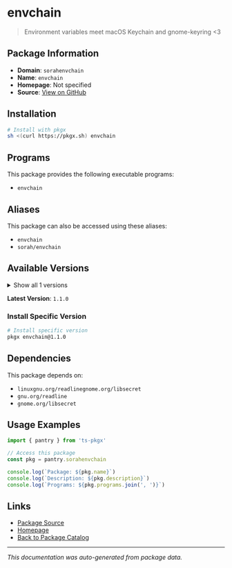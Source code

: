 # envchain

> Environment variables meet macOS Keychain and gnome-keyring <3

## Package Information

- **Domain**: `sorahenvchain`
- **Name**: `envchain`
- **Homepage**: Not specified
- **Source**: [View on GitHub](https://github.com/pkgxdev/pantry/tree/main/projects/github.com/sorah/envchain/package.yml)

## Installation

```bash
# Install with pkgx
sh <(curl https://pkgx.sh) envchain
```

## Programs

This package provides the following executable programs:

- `envchain`

## Aliases

This package can also be accessed using these aliases:

- `envchain`
- `sorah/envchain`

## Available Versions

<details>
<summary>Show all 1 versions</summary>

- `1.1.0`

</details>

**Latest Version**: `1.1.0`

### Install Specific Version

```bash
# Install specific version
pkgx envchain@1.1.0
```

## Dependencies

This package depends on:

- `linuxgnu.org/readlinegnome.org/libsecret`
- `gnu.org/readline`
- `gnome.org/libsecret`

## Usage Examples

```typescript
import { pantry } from 'ts-pkgx'

// Access this package
const pkg = pantry.sorahenvchain

console.log(`Package: ${pkg.name}`)
console.log(`Description: ${pkg.description}`)
console.log(`Programs: ${pkg.programs.join(', ')}`)
```

## Links

- [Package Source](https://github.com/pkgxdev/pantry/tree/main/projects/github.com/sorah/envchain/package.yml)
- [Homepage](#)
- [Back to Package Catalog](../package-catalog.md)

---

*This documentation was auto-generated from package data.*
